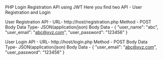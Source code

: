 PHP Login Registration API using JWT
Here you find two API - User Registration and Login

User Registration API - 
  URL- http://host/registration.php
  Method - POST
  Body Data Type- JSON(application/json)
  Body Data -
          {
            "user_name": "abc",
            "user_email": "abc@xyz.com",
            "user_password": "123456"
          }
          
User Login API - 
  URL- http://host/login.php
  Method - POST
  Body Data Type- JSON(application/json)
  Body Data -
          {
            "user_email": "abc@xyz.com",
            "user_password": "123456"
          }
